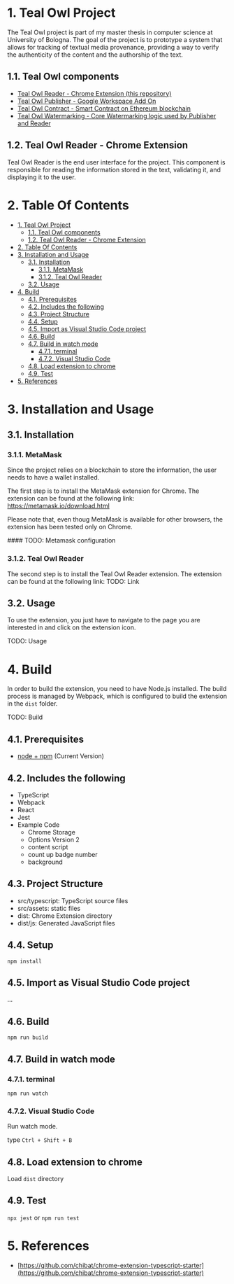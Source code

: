 # 1. Teal Owl Project
The Teal Owl project is part of my master thesis in computer science at University of Bologna.
The goal of the project is to prototype a system that allows for tracking of textual media provenance, providing a way to verify the authenticity of the content and the authorship of the text.

## 1.1. Teal Owl components
- [Teal Owl Reader - Chrome Extension (this repository)](https://github.com/ale-ben/Teal-Owl_Reader)
- [Teal Owl Publisher - Google Workspace Add On](https://github.com/ale-ben/Teal-Owl_Publisher)
- [Teal Owl Contract - Smart Contract on Ethereum blockchain](https://github.com/ale-ben/Teal-Owl_Contract)
- [Teal Owl Watermarking - Core Watermarking logic used by Publisher and Reader](https://github.com/ale-ben/Teal-Owl_Watermarking)

## 1.2. Teal Owl Reader - Chrome Extension
Teal Owl Reader is the end user interface for the project.
This component is responsible for reading the information stored in the text, validating it, and displaying it to the user.

# 2. Table Of Contents
- [1. Teal Owl Project](#1-teal-owl-project)
	- [1.1. Teal Owl components](#11-teal-owl-components)
	- [1.2. Teal Owl Reader - Chrome Extension](#12-teal-owl-reader---chrome-extension)
- [2. Table Of Contents](#2-table-of-contents)
- [3. Installation and Usage](#3-installation-and-usage)
	- [3.1. Installation](#31-installation)
		- [3.1.1. MetaMask](#311-metamask)
		- [3.1.2. Teal Owl Reader](#312-teal-owl-reader)
	- [3.2. Usage](#32-usage)
- [4. Build](#4-build)
	- [4.1. Prerequisites](#41-prerequisites)
	- [4.2. Includes the following](#42-includes-the-following)
	- [4.3. Project Structure](#43-project-structure)
	- [4.4. Setup](#44-setup)
	- [4.5. Import as Visual Studio Code project](#45-import-as-visual-studio-code-project)
	- [4.6. Build](#46-build)
	- [4.7. Build in watch mode](#47-build-in-watch-mode)
		- [4.7.1. terminal](#471-terminal)
		- [4.7.2. Visual Studio Code](#472-visual-studio-code)
	- [4.8. Load extension to chrome](#48-load-extension-to-chrome)
	- [4.9. Test](#49-test)
- [5. References](#5-references)


# 3. Installation and Usage
## 3.1. Installation
### 3.1.1. MetaMask
Since the project relies on a blockchain to store the information, the user needs to have a wallet installed.

The first step is to install the MetaMask extension for Chrome. The extension can be found at the following link: https://metamask.io/download.html

Please note that, even thoug MetaMask is available for other browsers, the extension has been tested only on Chrome.

#### TODO: Metamask configuration

### 3.1.2. Teal Owl Reader
The second step is to install the Teal Owl Reader extension. The extension can be found at the following link: 
TODO: Link

## 3.2. Usage
To use the extension, you just have to navigate to the page you are interested in and click on the extension icon.

TODO: Usage

# 4. Build
In order to build the extension, you need to have Node.js installed.
The build process is managed by Webpack, which is configured to build the extension in the `dist` folder.

TODO: Build

## 4.1. Prerequisites

* [node + npm](https://nodejs.org/) (Current Version)


## 4.2. Includes the following

* TypeScript
* Webpack
* React
* Jest
* Example Code
    * Chrome Storage
    * Options Version 2
    * content script
    * count up badge number
    * background

## 4.3. Project Structure

* src/typescript: TypeScript source files
* src/assets: static files
* dist: Chrome Extension directory
* dist/js: Generated JavaScript files

## 4.4. Setup

```
npm install
```

## 4.5. Import as Visual Studio Code project

...

## 4.6. Build

```
npm run build
```

## 4.7. Build in watch mode

### 4.7.1. terminal

```
npm run watch
```

### 4.7.2. Visual Studio Code

Run watch mode.

type `Ctrl + Shift + B`

## 4.8. Load extension to chrome

Load `dist` directory

## 4.9. Test
`npx jest` or `npm run test`

# 5. References
- [https://github.com/chibat/chrome-extension-typescript-starter](https://github.com/chibat/chrome-extension-typescript-starter)
